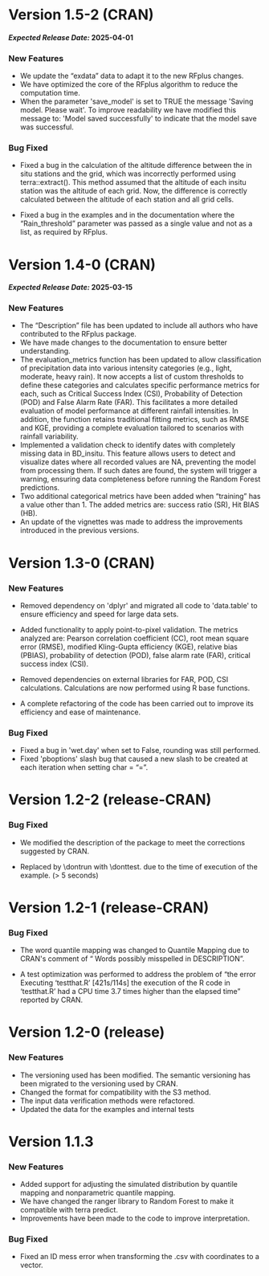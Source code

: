 # Version 1.5-2 (CRAN)

#### ***Expected Release Date:*** 2025-04-01

### New Features

-   We update the “exdata” data to adapt it to the new RFplus changes.
-   We have optimized the core of the RFplus algorithm to reduce the computation time.
-   When the parameter 'save_model' is set to TRUE the message 'Saving model. Please wait'. To improve readability we have modified this message to: 'Model saved successfully' to indicate that the model save was successful.

### Bug Fixed

-   Fixed a bug in the calculation of the altitude difference between the in situ stations and the grid, which was incorrectly performed using terra::extract(). This method assumed that the altitude of each insitu station was the altitude of each grid. Now, the difference is correctly calculated between the altitude of each station and all grid cells.

-   Fixed a bug in the examples and in the documentation where the “Rain_threshold” parameter was passed as a single value and not as a list, as required by RFplus.

# Version 1.4-0 (CRAN)

#### ***Expected Release Date:*** 2025-03-15

### New Features

-   The “Description” file has been updated to include all authors who have contributed to the RFplus package.
-   We have made changes to the documentation to ensure better understanding.
-   The evaluation_metrics function has been updated to allow classification of precipitation data into various intensity categories (e.g., light, moderate, heavy rain). It now accepts a list of custom thresholds to define these categories and calculates specific performance metrics for each, such as Critical Success Index (CSI), Probability of Detection (POD) and False Alarm Rate (FAR). This facilitates a more detailed evaluation of model performance at different rainfall intensities. In addition, the function retains traditional fitting metrics, such as RMSE and KGE, providing a complete evaluation tailored to scenarios with rainfall variability.
-   Implemented a validation check to identify dates with completely missing data in BD_insitu. This feature allows users to detect and visualize dates where all recorded values are NA, preventing the model from processing them. If such dates are found, the system will trigger a warning, ensuring data completeness before running the Random Forest predictions.
-   Two additional categorical metrics have been added when “training” has a value other than 1. The added metrics are: success ratio (SR), Hit BIAS (HB).
-   An update of the vignettes was made to address the improvements introduced in the previous versions.

# Version 1.3-0 (CRAN)

### New Features

-   Removed dependency on 'dplyr' and migrated all code to 'data.table' to ensure efficiency and speed for large data sets.

-   Added functionality to apply point-to-pixel validation. The metrics analyzed are: Pearson correlation coefficient (CC), root mean square error (RMSE), modified Kling-Gupta efficiency (KGE), relative bias (PBIAS), probability of detection (POD), false alarm rate (FAR), critical success index (CSI).

-   Removed dependencies on external libraries for FAR, POD, CSI calculations. Calculations are now performed using R base functions.

-   A complete refactoring of the code has been carried out to improve its efficiency and ease of maintenance.

### Bug Fixed

-   Fixed a bug in 'wet.day' when set to False, rounding was still performed.
-   Fixed 'pboptions' slash bug that caused a new slash to be created at each iteration when setting char = “=”.

# Version 1.2-2 (release-CRAN)

### Bug Fixed

-   We modified the description of the package to meet the corrections suggested by CRAN.

-   Replaced by \dontrun with \donttest. due to the time of execution of the example. (\> 5 seconds)

# Version 1.2-1 (release-CRAN)

### Bug Fixed

-   The word quantile mapping was changed to Quantile Mapping due to CRAN's comment of “ Words possibly misspelled in DESCRIPTION”.

-   A test optimization was performed to address the problem of “the error Executing ‘testthat.R’ [421s/114s] the execution of the R code in ‘testthat.R’ had a CPU time 3.7 times higher than the elapsed time” reported by CRAN.

# Version 1.2-0 (release)

### New Features

-   The versioning used has been modified. The semantic versioning has been migrated to the versioning used by CRAN.
-   Changed the format for compatibility with the S3 method.
-   The input data verification methods were refactored.
-   Updated the data for the examples and internal tests

# Version 1.1.3

### New Features

-   Added support for adjusting the simulated distribution by quantile mapping and nonparametric quantile mapping.
-   We have changed the ranger library to Random Forest to make it compatible with terra predict.
-   Improvements have been made to the code to improve interpretation.

### Bug Fixed

-   Fixed an ID mess error when transforming the .csv with coordinates to a vector.
